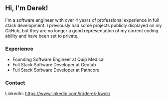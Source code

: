 ## Hi, I'm Derek!

I'm a software engineer with over 4 years of professional experience in full stack development. I previously had some projects publicly displayed on my GitHub, but they are no longer a good representation of my current coding ability and have been set to private.

### Experience

- Founding Software Engineer at Quip Medical
- Full Stack Software Developer at Geotab
- Full Stack Software Developer at Pathcore

### Contact

LinkedIn: https://www.linkedin.com/in/derek-kwok/

<!--
**derekmkwok/derekmkwok** is a ✨ _special_ ✨ repository because its `README.md` (this file) appears on your GitHub profile.

Here are some ideas to get you started:

- 🔭 I’m currently working on ...
- 🌱 I’m currently learning ...
- 👯 I’m looking to collaborate on ...
- 🤔 I’m looking for help with ...
- 💬 Ask me about ...
- 📫 How to reach me: ...
- 😄 Pronouns: ...
- ⚡ Fun fact: ...
-->
